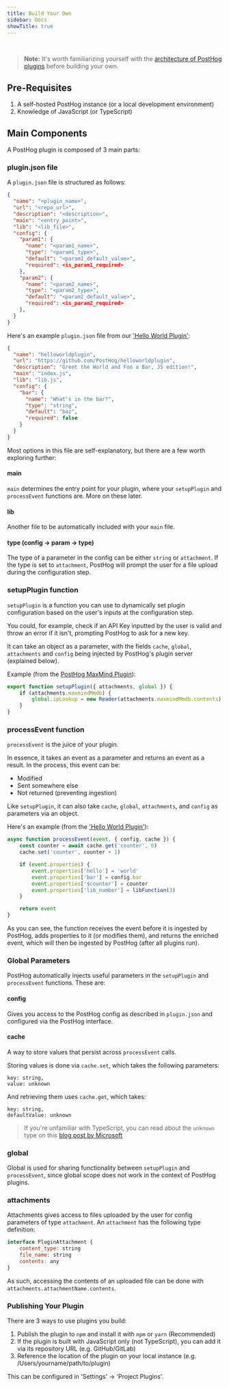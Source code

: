 ```yaml
---
title: Build Your Own
sidebar: Docs
showTitle: true
---
```

<br>

> **Note:** It's worth familiarizing yourself with the [architecture of PostHog plugins](/docs/plugins/architecture) before building your own. 

## Pre-Requisites

1. A self-hosted PostHog instance (or a local development environment)
1. Knowledge of JavaScript (or TypeScript)

## Main Components

A PostHog plugin is composed of 3 main parts:

### plugin.json file

A `plugin.json` file is structured as follows:

```json
{
  "name": "<plugin_name>",
  "url": "<repo_url>",
  "description": "<description>",
  "main": "<entry_point>",
  "lib": "<lib_file>",
  "config": {
    "param1": {
      "name": "<param1_name>",
      "type": "<param1_type>",
      "default": "<param1_default_value>",
      "required": <is_param1_required>
    },
    "param2": {
      "name": "<param2_name>",
      "type": "<param2_type>",
      "default": "<param2_default_value>",
      "required": <is_param2_required>
    },
  }
}
```

Here's an example `plugin.json` file from our ['Hello World Plugin'](https://github.com/PostHog/helloworldplugin):

```json
{
  "name": "helloworldplugin",
  "url": "https://github.com/PostHog/helloworldplugin",
  "description": "Greet the World and Foo a Bar, JS edition!",
  "main": "index.js",
  "lib": "lib.js",
  "config": {
    "bar": {
      "name": "What's in the bar?",
      "type": "string",
      "default": "baz",
      "required": false
    }
  }
}
```

Most options in this file are self-explanatory, but there are a few worth exploring further:

#### main

`main` determines the entry point for your plugin, where your `setupPlugin` and `processEvent` functions are. More on these later.

#### lib

Another file to be automatically included with your `main` file. 

#### type (config -> param -> type)

The type of a parameter in the config can be either `string` or `attachment`. If the type is set to `attachment`, PostHog will prompt the user for a file upload during the configuration step.


### setupPlugin function

`setupPlugin` is a function you can use to dynamically set plugin configuration based on the user's inputs at the configuration step. 

You could, for example, check if an API Key inputted by the user is valid and throw an error if it isn't, prompting PostHog to ask for a new key.

It can take an object as a parameter, with the fields `cache`, `global`, `attachments` and `config` being injected by PostHog's plugin server (explained below). 

Example (from the [PostHog MaxMind Plugin](https://github.com/PostHog/posthog-maxmind-plugin)):

```js
export function setupPlugin({ attachments, global }) {
    if (attachments.maxmindMmdb) {
        global.ipLookup = new Reader(attachments.maxmindMmdb.contents)
    }
}
```

### processEvent function

`processEvent` is the juice of your plugin. 

In essence, it takes an event as a parameter and returns an event as a result. In the process, this event can be:

- Modified
- Sent somewhere else
- Not returned (preventing ingestion)

Like `setupPlugin`, it can also take `cache`, `global`, `attachments`, and `config` as parameters via an object. 

Here's an example (from the ['Hello World Plugin'](https://github.com/PostHog/helloworldplugin)):

```js
async function processEvent(event, { config, cache }) {
    const counter = await cache.get('counter', 0)
    cache.set('counter', counter + 1)

    if (event.properties) {
        event.properties['hello'] = 'world'
        event.properties['bar'] = config.bar
        event.properties['$counter'] = counter
        event.properties['lib_number'] = libFunction(3)
    }

    return event
}
```

As you can see, the function receives the event before it is ingested by PostHog, adds properties to it (or modifies them), and returns the enriched event, which will then be ingested by PostHog (after all plugins run).

### Global Parameters

PostHog automatically injects useful parameters in the `setupPlugin` and `processEvent` functions. These are:

#### config

Gives you access to the PostHog config as described in `plugin.json` and configured via the PostHog interface.

#### cache

A way to store values that persist across `processEvent` calls. 

Storing values is done via `cache.set`, which takes the following parameters:

```
key: string, 
value: unknown
```

And retrieving them uses `cache.get`, which takes:

```
key: string, 
defaultValue: unknown
```

> If you're unfamiliar with TypeScript, you can read about the `unknown` type on this [blog post by Microsoft](https://devblogs.microsoft.com/typescript/announcing-typescript-3-0-rc-2/#the-unknown-type)

### global

Global is used for sharing functionality between `setupPlugin` and `processEvent`, since global scope does not work in the context of PostHog plugins. 

### attachments

Attachments gives access to files uploaded by the user for config parameters of type `attachment`. An `attachment` has the following type definition:

```js
interface PluginAttachment {
    content_type: string
    file_name: string
    contents: any
}
```

As such, accessing the contents of an uploaded file can be done with `attachments.attachmentName.contents`.

### Publishing Your Plugin

There are 3 ways to use plugins you build:

1. Publish the plugin to `npm` and install it with `npm` or `yarn` (Recommended)
1. If the plugin is built with JavaScript only (not TypeScript), you can add it via its repository URL (e.g. GitHub/GitLab)
1. Reference the location of the plugin on your local instance (e.g. /Users/yourname/path/to/plugin)

This can be configured in 'Settings' -> 'Project Plugins'. 





